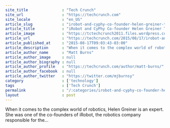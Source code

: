 ```yaml
---
site_title               : "Tech Crunch"
site_url                 : "https://techcrunch.com"
site_locale              : "en_US"
article_slug             : "irobot-and-cyphy-co-founder-helen-greiner-to-talk-robotics-drones-and-founding-companies-at-disrupt-sf-2015"
article_title            : "iRobot and CyPhy Co-founder Helen Greiner To Talk Robotics, Drones And Founding Companies At Disrupt SF 2015"
article_image            : "https://tctechcrunch2011.files.wordpress.com/2015/07/helen-greiner.jpg?w=764&h=400&crop=1"
article_url              : "https://techcrunch.com/2015/08/17/irobot-and-cyphy-co-founder-helen-greiner-to-talk-robotics-drones-and-founding-companies-at-disrupt-sf-2015/"
article_published_at     : "2015-08-17T09:03:43-03:00"
article_description      : "When it comes to the complex world of robotics, Helen Greiner is an expert. She was one of the co-founders of iRobot, the robotics company responsible for the..."
article_author_name      : "Matt Burns"
article_author_image     : null
article_author_biography : null
article_author_profile   : "https://techcrunch.com/author/matt-burns/"
article_author_facebook  : null
article_author_twitter   : "https://twitter.com/mjburnsy"
category                 : ['technology']
tags                     : ['Tech Crunch']
permalink                : "/:categories/irobot-and-cyphy-co-founder-helen-greiner-to-talk-robotics-drones-and-founding-companies-at-disrupt-sf-2015/"
layout                   : post
---
```


When it comes to the complex world of robotics, Helen Greiner is an expert. She was one of the co-founders of iRobot, the robotics company responsible for the...
